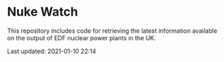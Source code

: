 # Nuke Watch

This repository includes code for retrieving the latest information available on the output of EDF nuclear power plants in the UK.

Last updated: 2021-01-10 22:14